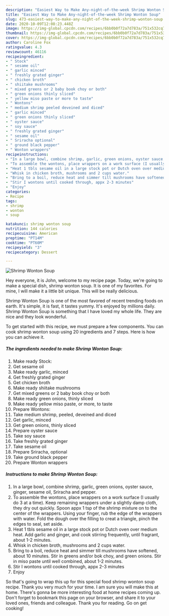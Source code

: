 ```yaml
---
description: "Easiest Way to Make Any-night-of-the-week Shrimp Wonton Soup"
title: "Easiest Way to Make Any-night-of-the-week Shrimp Wonton Soup"
slug: 473-easiest-way-to-make-any-night-of-the-week-shrimp-wonton-soup
date: 2020-10-09T12:08:23.448Z
image: https://img-global.cpcdn.com/recipes/6bb0b0f72a7d783a/751x532cq70/shrimp-wonton-soup-recipe-main-photo.jpg
thumbnail: https://img-global.cpcdn.com/recipes/6bb0b0f72a7d783a/751x532cq70/shrimp-wonton-soup-recipe-main-photo.jpg
cover: https://img-global.cpcdn.com/recipes/6bb0b0f72a7d783a/751x532cq70/shrimp-wonton-soup-recipe-main-photo.jpg
author: Caroline Fox
ratingvalue: 4.3
reviewcount: 46116
recipeingredient:
- " Stock"
- " sesame oil"
- " garlic minced"
- " freshly grated ginger"
- " chicken broth"
- " shiitake mushrooms"
- " mixed greens or 2 baby book choy or both"
- " green onions thinly sliced"
- " yellow miso paste or more to taste"
- " Wontons"
- " medium shrimp peeled deveined and diced"
- " garlic minced"
- " green onions thinly sliced"
- " oyster sauce"
- " soy sauce"
- " freshly grated ginger"
- " sesame oil"
- " Sriracha optional"
- " ground black pepper"
- " Wonton wrappers"
recipeinstructions:
- "In a large bowl, combine shrimp, garlic, green onions, oyster sauce, ginger, sesame oil, Sriracha and pepper."
- "To assemble the wontons, place wrappers on a work surface (I usually do 3 at a time). Keep remaining wrappers under a slightly damp cloth, they dry out quickly. Spoon appx 1 tsp of the shrimp mixture on to the center of the wrappers. Using your finger, rub the edge of the wrappers with water. Fold the dough over the filling to creat a triangle, pinch the edges to seal, set aside."
- "Heat 1 tbls sesame oil in a large stock pot or Dutch oven over medium heat. Add garlic and ginger, and cook stirring frequently, until fragrant, about 1-2 minutes."
- "Whisk in chicken broth, mushrooms and 2 cups water."
- "Bring to a boil, reduce heat and simmer till mushrooms have softened, about 10 minutes. Stir in greens and/or bok choy, and green onions. Stir in miso paste until well combined, about 1-2 minutes."
- "Stir I wontons until cooked through, appx 2-3 minutes"
- "Enjoy"
categories:
- Recipe
tags:
- shrimp
- wonton
- soup

katakunci: shrimp wonton soup 
nutrition: 144 calories
recipecuisine: American
preptime: "PT14M"
cooktime: "PT60M"
recipeyield: "3"
recipecategory: Dessert

---
```



![Shrimp Wonton Soup](https://img-global.cpcdn.com/recipes/6bb0b0f72a7d783a/751x532cq70/shrimp-wonton-soup-recipe-main-photo.jpg)

Hey everyone, it is John, welcome to my recipe page. Today, we're going to make a special dish, shrimp wonton soup. It is one of my favorites. For mine, I will make it a little bit unique. This will be really delicious.

Shrimp Wonton Soup is one of the most favored of recent trending foods on earth. It's simple, it is fast, it tastes yummy. It's enjoyed by millions daily. Shrimp Wonton Soup is something that I have loved my whole life. They are nice and they look wonderful.




To get started with this recipe, we must prepare a few components. You can cook shrimp wonton soup using 20 ingredients and 7 steps. Here is how you can achieve it.

<!--inarticleads1-->

##### The ingredients needed to make Shrimp Wonton Soup:

1. Make ready  Stock:
1. Get  sesame oil
1. Make ready  garlic, minced
1. Get  freshly grated ginger
1. Get  chicken broth
1. Make ready  shiitake mushrooms
1. Get  mixed greens or 2 baby book choy or both
1. Make ready  green onions, thinly sliced
1. Make ready  yellow miso paste, or more, to taste
1. Prepare  Wontons:
1. Take  medium shrimp, peeled, deveined and diced
1. Get  garlic, minced
1. Get  green onions, thinly sliced
1. Prepare  oyster sauce
1. Take  soy sauce
1. Take  freshly grated ginger
1. Take  sesame oil
1. Prepare  Sriracha, optional
1. Take  ground black pepper
1. Prepare  Wonton wrappers




<!--inarticleads2-->

##### Instructions to make Shrimp Wonton Soup:

1. In a large bowl, combine shrimp, garlic, green onions, oyster sauce, ginger, sesame oil, Sriracha and pepper.
1. To assemble the wontons, place wrappers on a work surface (I usually do 3 at a time). Keep remaining wrappers under a slightly damp cloth, they dry out quickly. Spoon appx 1 tsp of the shrimp mixture on to the center of the wrappers. Using your finger, rub the edge of the wrappers with water. Fold the dough over the filling to creat a triangle, pinch the edges to seal, set aside.
1. Heat 1 tbls sesame oil in a large stock pot or Dutch oven over medium heat. Add garlic and ginger, and cook stirring frequently, until fragrant, about 1-2 minutes.
1. Whisk in chicken broth, mushrooms and 2 cups water.
1. Bring to a boil, reduce heat and simmer till mushrooms have softened, about 10 minutes. Stir in greens and/or bok choy, and green onions. Stir in miso paste until well combined, about 1-2 minutes.
1. Stir I wontons until cooked through, appx 2-3 minutes
1. Enjoy




So that's going to wrap this up for this special food shrimp wonton soup recipe. Thank you very much for your time. I am sure you will make this at home. There's gonna be more interesting food at home recipes coming up. Don't forget to bookmark this page on your browser, and share it to your loved ones, friends and colleague. Thank you for reading. Go on get cooking!
